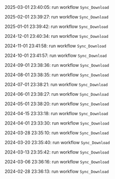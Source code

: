 2025-03-01 23:40:05: run workflow `Sync_Download` 

2025-02-01 23:39:27: run workflow `Sync_Download` 

2025-01-01 23:39:42: run workflow `Sync_Download` 

2024-12-01 23:40:34: run workflow `Sync_Download` 

2024-11-01 23:41:58: run workflow `Sync_Download` 

2024-10-01 23:41:57: run workflow `Sync_Download` 

2024-09-01 23:38:36: run workflow `Sync_Download` 

2024-08-01 23:38:35: run workflow `Sync_Download` 

2024-07-01 23:38:21: run workflow `Sync_Download` 

2024-06-01 23:38:27: run workflow `Sync_Download` 

2024-05-01 23:38:20: run workflow `Sync_Download` 

2024-04-15 23:33:18: run workflow `Sync_Download` 

2024-04-01 23:33:30: run workflow `Sync_Download` 

2024-03-28 23:35:10: run workflow `Sync_Download` 

2024-03-20 23:35:40: run workflow `Sync_Download` 

2024-03-13 23:35:42: run workflow `Sync_Download` 

2024-03-06 23:36:16: run workflow `Sync_Download` 

2024-02-28 23:36:13: run workflow `Sync_Download` 



